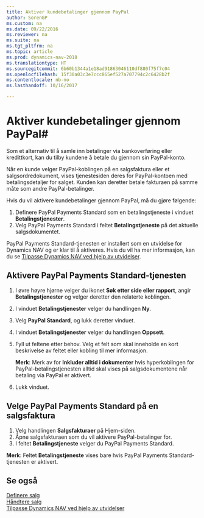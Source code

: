 ```yaml
---
title: Aktiver kundebetalinger gjennom PayPal
author: SorenGP
ms.custom: na
ms.date: 09/22/2016
ms.reviewer: na
ms.suite: na
ms.tgt_pltfrm: na
ms.topic: article
ms.prod: dynamics-nav-2018
ms.translationtype: HT
ms.sourcegitcommit: 6b60b1344a1e18ad91863046110df880f75f7c04
ms.openlocfilehash: 15f30a03c3e7ccc865ef527a707794c2c6428b2f
ms.contentlocale: nb-no
ms.lasthandoff: 10/16/2017

---
```


# <a name="how-to-enable-customer-payments-through-paypal"></a>Aktiver kundebetalinger gjennom PayPal#
Som et alternativ til å samle inn betalinger via bankoverføring eller kredittkort, kan du tilby kundene å betale du gjennom sin PayPal-konto.

Når en kunde velger PayPal-koblingen på en salgsfaktura eller et salgsordredokument, vises tjenestesiden deres for PayPal-kontoen med betalingsdetaljer for salget. Kunden kan deretter betale fakturaen på samme måte som andre PayPal-betalinger.

Hvis du vil aktivere kundebetalinger gjennom PayPal, må du gjøre følgende:

1. Definere PayPal Payments Standard som en betalingstjeneste i vinduet **Betalingstjenester**.
2. Velg PayPal Payments Standard i feltet **Betalingstjeneste** på det aktuelle salgsdokumentet.

PayPal Payments Standard-tjenesten er installert som en utvidelse for Dynamics NAV og er klar til å aktiveres. Hvis du vil ha mer informasjon, kan du se [Tilpasse Dynamics NAV ved hjelp av utvidelser](ui-extensions.md).

## <a name="to-enable-the-paypal-payments-standard-service"></a>Aktivere PayPal Payments Standard-tjenesten
1. I øvre høyre hjørne velger du ikonet **Søk etter side eller rapport**, angir **Betalingstjenester** og velger deretter den relaterte koblingen.  
2. I vinduet **Betalingstjenester** velger du handlingen **Ny**.
3. Velg **PayPal Standard**, og lukk deretter vinduet.
4. I vinduet **Betalingstjenester** velger du handlingen **Oppsett**.
5. Fyll ut feltene etter behov. Velg et felt som skal inneholde en kort beskrivelse av feltet eller kobling til mer informasjon.

    **Merk**: Merk av for **Inkluder alltid i dokumenter** hvis hyperkoblingen for PayPal-betalingstjenesten alltid skal vises på salgsdokumentene når betaling via PayPal er aktivert.

6. Lukk vinduet.

## <a name="to-select-paypal-payments-standard-on-a-sales-invoice"></a>Velge PayPal Payments Standard på en salgsfaktura
1. Velg handlingen **Salgsfakturaer** på Hjem-siden.
2. Åpne salgsfakturaen som du vil aktivere PayPal-betalinger for.
3. I feltet **Betalingstjeneste** velger du PayPal Payments Standard.

**Merk**: Feltet **Betalingstjeneste** vises bare hvis PayPal Payments Standard-tjenesten er aktivert.   

## <a name="see-also"></a>Se også  
[Definere salg](sales-setup-sales.md)  
[Håndtere salg](sales-manage-sales.md)  
[Tilpasse Dynamics NAV ved hjelp av utvidelser](ui-extensions.md)

